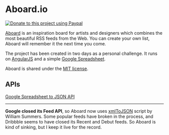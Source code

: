 # Aboard.io

[![Donate to this project using Paypal](https://img.shields.io/badge/paypal-donate-yellow.svg?style=flat-square)](https://www.paypal.com/cgi-bin/webscr?cmd=_donations&business=captain%40aboard%2eio&lc=FR&item_name=aboard%2eio&currency_code=EUR&bn=PP%2dDonationsBF%3abtn_donate_SM%2egif%3aNonHosted)

[Aboard](http://aboard.io) is an inspiration board for artists and designers which combines the most beautiful RSS feeds from the Web. You can create your own list, Aboard will remember it the next time you come.

The project has been created in two days as a personal challenge. It runs on [AngularJS](http://angularjs.org) and a simple [Google Spreadsheet](https://docs.google.com/spreadsheets/d/1QgkAchwwtS8IH9GPBD-LPLY41_okXHGHw7UTFGa-a18).

Aboard is shared under the [MIT license](http://opensource.org/licenses/MIT).

## APIs

[Google Spreadsheet to JSON API](https://developers.google.com/gdata/samples/spreadsheet_sample)

---

**Google closed its Feed API**, so Aboard now uses [xmlToJSON](https://github.com/metatribal/xmlToJSON) script by William Summers. Some popular feeds have broken in the process, and Dribbble seems to have closed its Recent and Debut feeds. So Aboard is kind of sinking, but I keep it live for the record.
